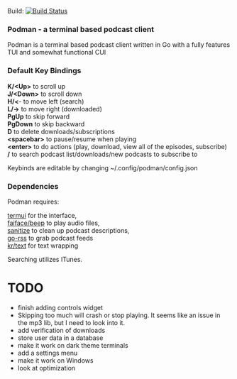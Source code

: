Build: [![Build Status](https://travis-ci.org/hunterwerlla/podman.svg?branch=master)](https://travis-ci.org/hunterwerlla/podman)
### Podman - a terminal based podcast client
Podman is a terminal based podcast client written in Go with a fully features TUI and somewhat functional CUI

### Default Key Bindings
**K/&lt;Up&gt;** to scroll up<br/>
**J/&lt;Down&gt;** to scroll down<br/>
**H/&lt;**- to move left (search)<br/>
**L/-&gt;** to move right (downloaded)<br/>
**PgUp** to skip forward<br/>
**PgDown** to skip backward<br/>
**D** to delete downloads/subscriptions<br/>
**&lt;spacebar&gt;** to pause/resume when playing<br/>
**&lt;enter&gt;** to do actions (play, download, view all of the episodes, subscribe)<br/>
**/** to search podcast list/downloads/new podcasts to subscribe to

Keybinds are editable by changing ~/.config/podman/config.json

### Dependencies
Podman requires:

[termui](https://github.com/gizak/termui) for the interface,  
[faiface/beep](https://github.com/faiface/beep) to play audio files,  
[sanitize](https://github.com/kennygrant/sanitize) to clean up podcast descriptions,  
[go-rss](https://github.com/ungerik/go-rss) to grab podcast feeds  
[kr/text](https://github.com/kr/text) for text wrapping

Searching utilizes ITunes.

# TODO
* finish adding controls widget
* Skipping too much will crash or stop playing. It seems like an issue in the mp3 lib, but I need to look into it.
* add verification of downloads
* store user data in a database
* make it work on dark theme terminals
* add a settings menu
* make it work on Windows
* look at optimization

